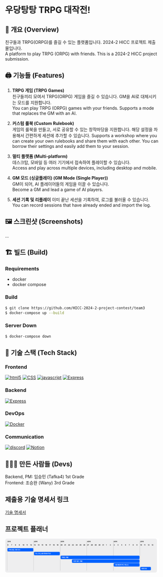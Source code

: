 # 우당탕탕 TRPG 대작전!

## 📝 개요 (Overview)

친구들과 TRPG(ORPG)를 즐길 수 있는 플랫폼입니다. 2024-2 HICC 프로젝트 제출물입니다.  
A platform to play TRPG (ORPG) with friends. This is a 2024-2 HICC project submission.

## 🖨️ 기능들 (Features)

1. **TRPG 게임 (TRPG Games)**  
   친구들끼리 모여서 TRPG(ORPG) 게임을 즐길 수 있습니다. GM을 AI로 대체시키는 모드를 지원합니다.  
   You can play TRPG (ORPG) games with your friends. Supports a mode that replaces the GM with an AI.
2. **커스텀 룰북 (Custom Rulebook)**  
   게임의 룰북을 만들고, 서로 공유할 수 있는 창작마당을 지원합니다. 해당 설정을 차용해서 간편하게 세션에 추가할 수 있습니다.
   Supports a workshop where you can create your own rulebooks and share them with each other. You can borrow their settings and easily add them to your session. <br/>

3. **멀티 플랫폼 (Multi-platform)**  
   데스크탑, 모바일 등 여러 기기에서 접속하여 플레이할 수 있습니다. <br/>
   Access and play across multiple devices, including desktop and mobile. <br/>

4. **GM 모드 (싱글플레이) (GM Mode (Single Player))**  
   GM이 되어, AI 플레이어들의 게임을 이끌 수 있습니다. <br/>
   Become a GM and lead a game of AI players. <br/>

5. **세션 기록 및 리플레이**
   이미 끝난 세션을 기록하여, 로그를 불러올 수 있습니다. <br/>
   You can record sessions that have already ended and import the log. <br/>

## 🖼️ 스크린샷 (Screenshots)

...

## 🏗️ 빌드 (Build)

### Requirements

- docker
- docker compose

### Build

```sh
$ git clone https://github.com/HICC-2024-2-project-contest/team3
$ docker-compose up --build
```

### Server Down

```sh
$ docker-compose down
```

## 🔧 기술 스택 (Tech Stack)

### Frontend

<a href='https://www.w3.org/' target="_blank"><img alt='html5' src='https://img.shields.io/badge/html5-100000?style=for-the-badge&logo=html5&logoColor=FFFFFF&labelColor=E44D26&color=F16529'/></a>
<a href='https://www.w3.org/Style/CSS/' target="_blank"><img alt='CSS' src='https://img.shields.io/badge/CSS-100000?style=for-the-badge&logo=CSS&logoColor=FFFFFF&labelColor=264DE4&color=2965F1'/></a>
<a href='https://ecma-international.org/publications-and-standards/standards/ecma-262/' target="_blank"><img alt='javascript' src='https://img.shields.io/badge/javascript-100000?style=for-the-badge&logo=javascript&logoColor=FFFFFF&labelColor=F0BE25&color=FFC928'/></a>
<a href='https://expressjs.com/' target="_blank"><img alt='Express' src='https://img.shields.io/badge/Express-100000?style=for-the-badge&logo=Express&logoColor=000000&labelColor=FFFFFF&color=FFFFFF'/></a>

### Backend

<a href='https://expressjs.com/' target="_blank"><img alt='Express' src='https://img.shields.io/badge/Express-100000?style=for-the-badge&logo=Express&logoColor=000000&labelColor=FFFFFF&color=FFFFFF'/></a>

### DevOps

<a href='https://www.docker.com/' target="_blank"><img alt='Docker' src='https://img.shields.io/badge/Docker-100000?style=for-the-badge&logo=Docker&logoColor=white&labelColor=1C90ED&color=1C90ED'/></a>

### Communication

<a href='https://discord.com/' target="_blank"><img alt='discord' src='https://img.shields.io/badge/Discord-100000?style=for-the-badge&logo=discord&logoColor=white&labelColor=5865F2&color=5865F2'/></a>
<a href='https://www.notion.com/' target="_blank"><img alt='Notion' src='https://img.shields.io/badge/Notion-100000?style=for-the-badge&logo=Notion&logoColor=000000&labelColor=FFFFFF&color=FFFFFF'/></a>

## 🧑‍🤝‍🧑 만든 사람들 (Devs)

Backend, PM: 임승민 (Tafka4) 1st Grade  
Frontend: 조승완 (Wany) 3rd Grade

## 제출용 기술 명세서 링크

<a href='https://docs.google.com/spreadsheets/d/1dtlg3ZC_FPEAikSW_pHBp4cRXg6HwcY5WZ120Sn73v0/edit?usp=drivesdk'>기술 명세서</a>

## 프로젝트 플래너

<img src="https://raw.githubusercontent.com/HICC-2024-2-project-contest/team3/main/docs/calendar.png">
